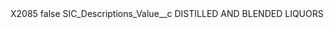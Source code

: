 <?xml version="1.0" encoding="UTF-8"?>
<CustomMetadata xmlns="http://soap.sforce.com/2006/04/metadata" xmlns:xsi="http://www.w3.org/2001/XMLSchema-instance" xmlns:xsd="http://www.w3.org/2001/XMLSchema">
    <label>X2085</label>
    <protected>false</protected>
    <values>
        <field>SIC_Descriptions_Value__c</field>
        <value xsi:type="xsd:string">DISTILLED AND BLENDED LIQUORS</value>
    </values>
</CustomMetadata>
